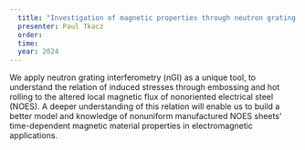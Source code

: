 ```yaml
---
  title: "Investigation of magnetic properties through neutron grating interferometry (nGI)"
  presenter: Paul Tkacz
  order: 
  time: 
  year: 2024
---
```

We apply neutron grating interferometry (nGI) as a unique tool, to understand the relation of induced stresses through embossing and hot rolling to the altered local magnetic flux of nonoriented electrical steel (NOES).
A deeper understanding of this relation will enable us to build a better model and knowledge of nonuniform manufactured NOES sheets'  
time-dependent magnetic material properties in electromagnetic applications.
